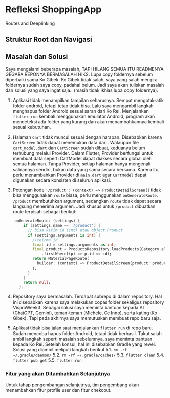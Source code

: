 # Refleksi ShoppingApp
Routes and Deeplinking
## Struktur Root dan Navigasi

## Masalah dan Solusi
Saya mengalami beberapa masalah, TAPI HILANG SEMUA ITU READMENYA GEGARA REPONYA BERMASALAH HIKS. Lupa copy foldernya sebelum diperbaiki sama Ko Gibek. Ko Gibek tidak salah, saya yang salah mengira foldernya sudah saya copy, padahal belum. Jadi saya akan tuliskan masalah dan solusi yang saya ingat saja.. (masih tidak ikhlas lupa copy foldernya).

1. Aplikasi tidak menampilkan tampilan seharusnya. Sempat mengotak-atik folder android, tetapi tetap tidak bisa. Lalu saya mengambil langkah menghapus folder Android sesuai saran dari Ko Rei. Menjalankan `flutter run` kembali menggunakan emulator Android, program akan mendeteksi ada folder yang kurang dan akan menambahkannya kembali sesuai kebutuhan.

2. Halaman `Cart` tidak muncul sesuai dengan harapan. Disebabkan karena `CartScreen` tidak dapat menemukan data dari <CartModel>. Walaupun file `cart_model.dart` dan `CartScreen` sudah dibuat, keduanya belum terhubung melalui Provider. Dalam Flutter, Provider berfungsi untuk membuat data seperti CartModel dapat diakses secara global oleh semua halaman. Tanpa Provider, setiap halaman hanya mengenali salinannya sendiri, bukan data yang sama secara bersama. Karena itu, perlu menambahkan Provider di `main.dart` agar `CartModel` dapat digunakan secara konsisten di seluruh aplikasi.

3. Potongan kode `'/product': (context) => ProductDetailScreen()` tidak bisa menggunakan `route` biasa, perlu menggunakan `onGenerateRoute`. `/product` membutuhkan argument, sedangkan `route` tidak dapat secara langsung menerima argumen. Jadi khusus untuk `/product` dibuatkan route terpisah sebagai berikut:
```dart
    onGenerateRoute: (settings) {
        if (settings.name == '/product') {
          // bisa kirim id (int) atau object Product
          if (settings.arguments is int) {
            //teirma id
            final id = settings.arguments as int;
            final product = ProductsRepository.loadProducts(Category.all)
                .firstWhere((p) => p.id == id);
            return MaterialPageRoute(
              builder: (context) => ProductDetailScreen(product: product),
            );
          }
        }
        return null;
      },
```

4. Repository saya bermasalah. Terdapat subrepo di dalam repository. Hal ini disebabkan karena saya melakukan copas folder sekaligus repository VisproWeek3. Sebagai solusi saya meminta bantuan kepada AI (ChatGPT, Gemini), teman-teman (Michele, Ce Inno), serta kating (Ko Gibek). Tapi pada akhirnya saya memutuskan membuat repo baru saja.

5. Aplikasi tidak bisa jalan saat menjalankan `flutter run` di repo baru. Sudah mencoba hapus folder Android, tetapi tidak berhasil. Takut salah ambil langkah seperti masalah sebelumnya, saya meminta bantuan kepada Ko Rei. Setelah konsul, hal ini disebabkan Gradle yang rewel. Solusi yang diambil meliputi langkah berikut
    5.1. `rm -rf ~/.gradle/daemon/`
    5.2. `rm -rf ~/.gradle/caches/`
    5.3. `flutter clean`
    5.4. `flutter pub get`
    5.5. `flutter run`

### Fitur yang akan Ditambahkan Selanjutnya
Untuk tahap pengembangan selanjutnya, tim pengembang akan menambahkan fitur profile user dan fitur chekcout.
